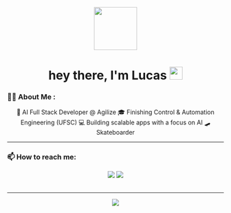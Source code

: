 <div id="header" align="center">
<img src="https://media0.giphy.com/media/v1.Y2lkPTc5MGI3NjExNHdwaHd5cGNydG11ZjR4b3ZubWNibGd3cTlnMDhheDhjaHkwZnZpbyZlcD12MV9pbnRlcm5hbF9naWZfYnlfaWQmY3Q9Zw/xoicctrOv5aGw6mCZi/giphy.gif" width=100/>
</div>
<h1 align="center">
  hey there, I'm Lucas
  <img src="https://media.giphy.com/media/hvRJCLFzcasrR4ia7z/giphy.gif" width="30px"/>
</h1>

### :man_technologist: About Me :
<p align="center">
🚀 AI Full Stack Developer @ Agilize  
🎓 Finishing Control & Automation Engineering (UFSC)  
💻 Building scalable apps with a focus on AI  
🛹 Skateboarder 
</p>

---

### :mailbox: How to reach me:
<div align="center">
  <a href = "mailto:borgesbfx@gmail.com"><img src="https://img.shields.io/badge/-Gmail-%23333?style=for-the-badge&logo=gmail&logoColor=white" target="_blank"></a>
  <a href="https://www.linkedin.com/in/lucasbfx/" target="_blank"><img src="https://img.shields.io/badge/-LinkedIn-%230077B5?style=for-the-badge&logo=linkedin&logoColor=white" target="_blank"></a> 
</div><br>

---

<div align="center"">
  <div>
  <img src="https://github-readme-stats.vercel.app/api/top-langs/?username=LdeLudwig&layout=compact&theme=vision-friendly-dark" />  
  </div>
</div>

